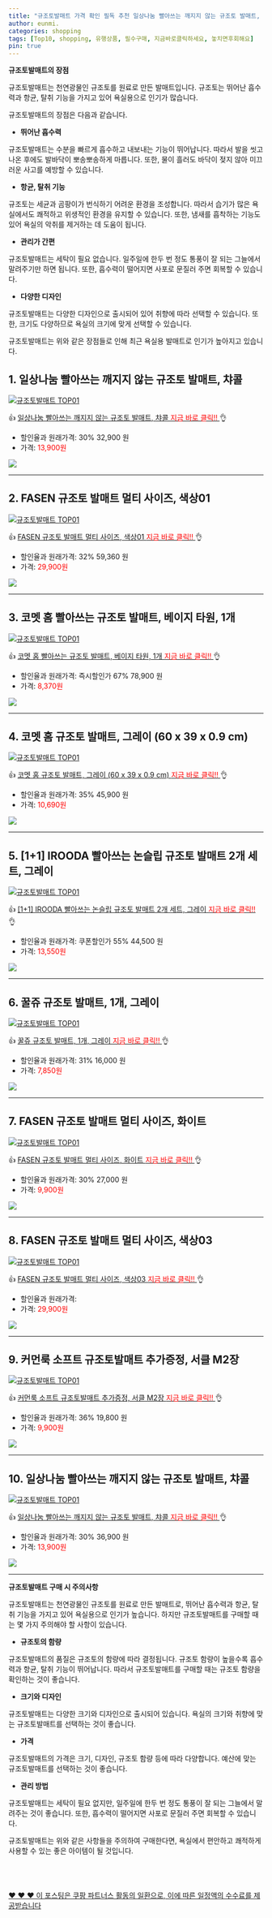 ```yaml
---
title: "규조토발매트 가격 확인 필독 추천 일상나눔 빨아쓰는 깨지지 않는 규조토 발매트, 챠콜 비교 장점 구매가이드"
author: eunmi.
categories: shopping
tags: [Top10, shopping, 유행상품, 필수구매, 지금바로클릭하세요, 놓치면후회해요]
pin: true
---
```

**규조토발매트의 장점**

규조토발매트는 천연광물인 규조토를 원료로 만든 발매트입니다. 규조토는 뛰어난 흡수력과 항균, 탈취 기능을 가지고 있어 욕실용으로 인기가 많습니다.

규조토발매트의 장점은 다음과 같습니다.

* **뛰어난 흡수력**

규조토발매트는 수분을 빠르게 흡수하고 내보내는 기능이 뛰어납니다. 따라서 발을 씻고 나온 후에도 발바닥이 뽀송뽀송하게 마릅니다. 또한, 물이 흘러도 바닥이 젖지 않아 미끄러운 사고를 예방할 수 있습니다.

* **항균, 탈취 기능**

규조토는 세균과 곰팡이가 번식하기 어려운 환경을 조성합니다. 따라서 습기가 많은 욕실에서도 쾌적하고 위생적인 환경을 유지할 수 있습니다. 또한, 냄새를 흡착하는 기능도 있어 욕실의 악취를 제거하는 데 도움이 됩니다.

* **관리가 간편**

규조토발매트는 세탁이 필요 없습니다. 일주일에 한두 번 정도 통풍이 잘 되는 그늘에서 말려주기만 하면 됩니다. 또한, 흡수력이 떨어지면 사포로 문질러 주면 회복할 수 있습니다.

* **다양한 디자인**

규조토발매트는 다양한 디자인으로 출시되어 있어 취향에 따라 선택할 수 있습니다. 또한, 크기도 다양하므로 욕실의 크기에 맞게 선택할 수 있습니다.

규조토발매트는 위와 같은 장점들로 인해 최근 욕실용 발매트로 인기가 높아지고 있습니다.

   

## 1. 일상나눔 빨아쓰는 깨지지 않는 규조토 발매트, 챠콜

[![규조토발매트 TOP01](https://thumbnail10.coupangcdn.com/thumbnails/remote/230x230ex/image/retail/images/1587587311742548-d40fe583-ce5d-419f-8576-9d488552a9bd.png)](https://link.coupang.com/re/AFFSDP?lptag=AF3617701&subid=GithubCoopas&pageKey=6396133388&traceid=V0-153&itemId=14594589167&vendorItemId=83386387748)


👍 [일상나눔 빨아쓰는 깨지지 않는 규조토 발매트, 챠콜 <font color=red> 지금 바로 클릭!! </font> ](https://link.coupang.com/re/AFFSDP?lptag=AF3617701&subid=GithubCoopas&pageKey=6396133388&traceid=V0-153&itemId=14594589167&vendorItemId=83386387748) 👌 


- 할인율과 원래가격: 30%  32,900   원
- 가격: <span style='color:red'>13,900원</span>

[![](/discount_price.png)](https://link.coupang.com/re/AFFSDP?lptag=AF3617701&subid=GithubCoopas&pageKey=6396133388&traceid=V0-153&itemId=14594589167&vendorItemId=83386387748)

---


   

## 2. FASEN 규조토 발매트 멀티 사이즈, 색상01

[![규조토발매트 TOP01](https://thumbnail6.coupangcdn.com/thumbnails/remote/230x230ex/image/vendor_inventory/40f6/2e4102005ee4f8a36c307c393bda0ed861557652d5d8a85241081c727108.jpg)](https://link.coupang.com/re/AFFSDP?lptag=AF3617701&subid=GithubCoopas&pageKey=7153559384&traceid=V0-153&itemId=18772018768&vendorItemId=85928597140)


👍 [FASEN 규조토 발매트 멀티 사이즈, 색상01 <font color=red> 지금 바로 클릭!! </font> ](https://link.coupang.com/re/AFFSDP?lptag=AF3617701&subid=GithubCoopas&pageKey=7153559384&traceid=V0-153&itemId=18772018768&vendorItemId=85928597140) 👌 


- 할인율과 원래가격: 32%  59,360   원
- 가격: <span style='color:red'>29,900원</span>

[![](/discount_price.png)](https://link.coupang.com/re/AFFSDP?lptag=AF3617701&subid=GithubCoopas&pageKey=7153559384&traceid=V0-153&itemId=18772018768&vendorItemId=85928597140)

---


   

## 3. 코멧 홈 빨아쓰는 규조토 발매트, 베이지 타원, 1개

[![규조토발매트 TOP01](https://thumbnail9.coupangcdn.com/thumbnails/remote/230x230ex/image/retail/images/4945758658274875-859316fe-f628-4dda-bd35-abdc6abbf634.jpg)](https://link.coupang.com/re/AFFSDP?lptag=AF3617701&subid=GithubCoopas&pageKey=6989053316&traceid=V0-153&itemId=17099465335&vendorItemId=84273291188)


👍 [코멧 홈 빨아쓰는 규조토 발매트, 베이지 타원, 1개 <font color=red> 지금 바로 클릭!! </font> ](https://link.coupang.com/re/AFFSDP?lptag=AF3617701&subid=GithubCoopas&pageKey=6989053316&traceid=V0-153&itemId=17099465335&vendorItemId=84273291188) 👌 


- 할인율과 원래가격: 즉시할인가 67%  78,900   원
- 가격: <span style='color:red'>8,370원</span>

[![](/discount_price.png)](https://link.coupang.com/re/AFFSDP?lptag=AF3617701&subid=GithubCoopas&pageKey=6989053316&traceid=V0-153&itemId=17099465335&vendorItemId=84273291188)

---


   

## 4. 코멧 홈 규조토 발매트, 그레이 (60 x 39 x 0.9 cm)

[![규조토발매트 TOP01](https://thumbnail6.coupangcdn.com/thumbnails/remote/230x230ex/image/retail/images/13793458024362-eabe1110-28ec-4856-a68c-68af4b55cc38.jpg)](https://link.coupang.com/re/AFFSDP?lptag=AF3617701&subid=GithubCoopas&pageKey=189630131&traceid=V0-153&itemId=541611107&vendorItemId=4417028625)


👍 [코멧 홈 규조토 발매트, 그레이 (60 x 39 x 0.9 cm) <font color=red> 지금 바로 클릭!! </font> ](https://link.coupang.com/re/AFFSDP?lptag=AF3617701&subid=GithubCoopas&pageKey=189630131&traceid=V0-153&itemId=541611107&vendorItemId=4417028625) 👌 


- 할인율과 원래가격: 35%  45,900   원
- 가격: <span style='color:red'>10,690원</span>

[![](/discount_price.png)](https://link.coupang.com/re/AFFSDP?lptag=AF3617701&subid=GithubCoopas&pageKey=189630131&traceid=V0-153&itemId=541611107&vendorItemId=4417028625)

---


   

## 5. [1+1] IROODA 빨아쓰는 논슬립 규조토 발매트 2개 세트, 그레이

[![규조토발매트 TOP01](https://thumbnail7.coupangcdn.com/thumbnails/remote/230x230ex/image/vendor_inventory/4cdf/15e610b004bb5461893d1ca5fc1eea722354be69351385e737357ae2a7af.jpg)](https://link.coupang.com/re/AFFSDP?lptag=AF3617701&subid=GithubCoopas&pageKey=7486327395&traceid=V0-153&itemId=19567185658&vendorItemId=87087802442)


👍 [[1+1] IROODA 빨아쓰는 논슬립 규조토 발매트 2개 세트, 그레이 <font color=red> 지금 바로 클릭!! </font> ](https://link.coupang.com/re/AFFSDP?lptag=AF3617701&subid=GithubCoopas&pageKey=7486327395&traceid=V0-153&itemId=19567185658&vendorItemId=87087802442) 👌 


- 할인율과 원래가격: 쿠폰할인가 55%  44,500   원
- 가격: <span style='color:red'>13,550원</span>

[![](/discount_price.png)](https://link.coupang.com/re/AFFSDP?lptag=AF3617701&subid=GithubCoopas&pageKey=7486327395&traceid=V0-153&itemId=19567185658&vendorItemId=87087802442)

---


   

## 6. 꿀쥬 규조토 발매트, 1개, 그레이

[![규조토발매트 TOP01](https://thumbnail8.coupangcdn.com/thumbnails/remote/230x230ex/image/vendor_inventory/f587/1fa31dbc6ace2aba611304081769ac365c8895af860792c8eecf73eaad99.jpg)](https://link.coupang.com/re/AFFSDP?lptag=AF3617701&subid=GithubCoopas&pageKey=7503033377&traceid=V0-153&itemId=19644129567&vendorItemId=86750279164)


👍 [꿀쥬 규조토 발매트, 1개, 그레이 <font color=red> 지금 바로 클릭!! </font> ](https://link.coupang.com/re/AFFSDP?lptag=AF3617701&subid=GithubCoopas&pageKey=7503033377&traceid=V0-153&itemId=19644129567&vendorItemId=86750279164) 👌 


- 할인율과 원래가격: 31%  16,000   원
- 가격: <span style='color:red'>7,850원</span>

[![](/discount_price.png)](https://link.coupang.com/re/AFFSDP?lptag=AF3617701&subid=GithubCoopas&pageKey=7503033377&traceid=V0-153&itemId=19644129567&vendorItemId=86750279164)

---


   

## 7. FASEN 규조토 발매트 멀티 사이즈, 화이트

[![규조토발매트 TOP01](https://thumbnail6.coupangcdn.com/thumbnails/remote/230x230ex/image/vendor_inventory/40f6/2e4102005ee4f8a36c307c393bda0ed861557652d5d8a85241081c727108.jpg)](https://link.coupang.com/re/AFFSDP?lptag=AF3617701&subid=GithubCoopas&pageKey=7153559384&traceid=V0-153&itemId=18772018797&vendorItemId=85928597132)


👍 [FASEN 규조토 발매트 멀티 사이즈, 화이트 <font color=red> 지금 바로 클릭!! </font> ](https://link.coupang.com/re/AFFSDP?lptag=AF3617701&subid=GithubCoopas&pageKey=7153559384&traceid=V0-153&itemId=18772018797&vendorItemId=85928597132) 👌 


- 할인율과 원래가격: 30%  27,000   원
- 가격: <span style='color:red'>9,900원</span>

[![](/discount_price.png)](https://link.coupang.com/re/AFFSDP?lptag=AF3617701&subid=GithubCoopas&pageKey=7153559384&traceid=V0-153&itemId=18772018797&vendorItemId=85928597132)

---


   

## 8. FASEN 규조토 발매트 멀티 사이즈, 색상03

[![규조토발매트 TOP01](https://thumbnail7.coupangcdn.com/thumbnails/remote/230x230ex/image/vendor_inventory/a7ac/3953ec517ad3dba91c761a71376ba36a2e862a30509f58dc1aca2c098268.jpg)](https://link.coupang.com/re/AFFSDP?lptag=AF3617701&subid=GithubCoopas&pageKey=7153559384&traceid=V0-153&itemId=18772018757&vendorItemId=85928597194)


👍 [FASEN 규조토 발매트 멀티 사이즈, 색상03 <font color=red> 지금 바로 클릭!! </font> ](https://link.coupang.com/re/AFFSDP?lptag=AF3617701&subid=GithubCoopas&pageKey=7153559384&traceid=V0-153&itemId=18772018757&vendorItemId=85928597194) 👌 


- 할인율과 원래가격: 
- 가격: <span style='color:red'>29,900원</span>

[![](/discount_price.png)](https://link.coupang.com/re/AFFSDP?lptag=AF3617701&subid=GithubCoopas&pageKey=7153559384&traceid=V0-153&itemId=18772018757&vendorItemId=85928597194)

---


   

## 9. 커먼룩 소프트 규조토발매트 추가증정, 서클 M2장

[![규조토발매트 TOP01](https://thumbnail7.coupangcdn.com/thumbnails/remote/230x230ex/image/vendor_inventory/d019/90989316711726c5cd89df8b2834b147cb1e2d95a2d3299ec24130fb1348.jpg)](https://link.coupang.com/re/AFFSDP?lptag=AF3617701&subid=GithubCoopas&pageKey=7603969126&traceid=V0-153&itemId=20122258396&vendorItemId=87211272348)


👍 [커먼룩 소프트 규조토발매트 추가증정, 서클 M2장 <font color=red> 지금 바로 클릭!! </font> ](https://link.coupang.com/re/AFFSDP?lptag=AF3617701&subid=GithubCoopas&pageKey=7603969126&traceid=V0-153&itemId=20122258396&vendorItemId=87211272348) 👌 


- 할인율과 원래가격: 36%  19,800   원
- 가격: <span style='color:red'>9,900원</span>

[![](/discount_price.png)](https://link.coupang.com/re/AFFSDP?lptag=AF3617701&subid=GithubCoopas&pageKey=7603969126&traceid=V0-153&itemId=20122258396&vendorItemId=87211272348)

---


   

## 10. 일상나눔 빨아쓰는 깨지지 않는 규조토 발매트, 챠콜

[![규조토발매트 TOP01](https://thumbnail10.coupangcdn.com/thumbnails/remote/230x230ex/image/retail/images/1587587311742548-d40fe583-ce5d-419f-8576-9d488552a9bd.png)](https://link.coupang.com/re/AFFSDP?lptag=AF3617701&subid=GithubCoopas&pageKey=6396133388&traceid=V0-153&itemId=14594589167&vendorItemId=83386387748)


👍 [일상나눔 빨아쓰는 깨지지 않는 규조토 발매트, 챠콜 <font color=red> 지금 바로 클릭!! </font> ](https://link.coupang.com/re/AFFSDP?lptag=AF3617701&subid=GithubCoopas&pageKey=6396133388&traceid=V0-153&itemId=14594589167&vendorItemId=83386387748) 👌 


- 할인율과 원래가격: 30%  36,900   원
- 가격: <span style='color:red'>13,900원</span>

[![](/discount_price.png)](https://link.coupang.com/re/AFFSDP?lptag=AF3617701&subid=GithubCoopas&pageKey=6396133388&traceid=V0-153&itemId=14594589167&vendorItemId=83386387748)

---
**규조토발매트 구매 시 주의사항**

규조토발매트는 천연광물인 규조토를 원료로 만든 발매트로, 뛰어난 흡수력과 항균, 탈취 기능을 가지고 있어 욕실용으로 인기가 높습니다. 하지만 규조토발매트를 구매할 때는 몇 가지 주의해야 할 사항이 있습니다.

* **규조토의 함량**

규조토발매트의 품질은 규조토의 함량에 따라 결정됩니다. 규조토 함량이 높을수록 흡수력과 항균, 탈취 기능이 뛰어납니다. 따라서 규조토발매트를 구매할 때는 규조토 함량을 확인하는 것이 좋습니다.

* **크기와 디자인**

규조토발매트는 다양한 크기와 디자인으로 출시되어 있습니다. 욕실의 크기와 취향에 맞는 규조토발매트를 선택하는 것이 좋습니다.

* **가격**

규조토발매트의 가격은 크기, 디자인, 규조토 함량 등에 따라 다양합니다. 예산에 맞는 규조토발매트를 선택하는 것이 좋습니다.

* **관리 방법**

규조토발매트는 세탁이 필요 없지만, 일주일에 한두 번 정도 통풍이 잘 되는 그늘에서 말려주는 것이 좋습니다. 또한, 흡수력이 떨어지면 사포로 문질러 주면 회복할 수 있습니다.

규조토발매트는 위와 같은 사항들을 주의하여 구매한다면, 욕실에서 편안하고 쾌적하게 사용할 수 있는 좋은 아이템이 될 것입니다.<br><br><br><br><br> [ ❤ ❤ ❤ 이 포스팅은 쿠팡 파트너스 활동의 일환으로, 이에 따른 일정액의 수수료를 제공받습니다](https://link.coupang.com/a/bcEFyh)